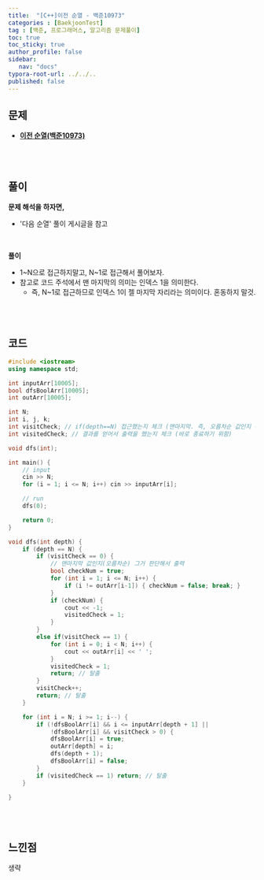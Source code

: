 ```yaml
---
title:  "[C++]이전 순열 - 백준10973"
categories : [BaekjoonTest]
tag : [백준, 프로그래머스, 알고리즘 문제풀이]
toc: true
toc_sticky: true
author_profile: false
sidebar:
   nav: "docs"
typora-root-url: ../../..
published: false
---
```




## 문제

* **[이전 순열(백준10973)](https://www.acmicpc.net/problem/10973)**

<br><br>

## 풀이

**문제 해석을 하자면,**

* '다음 순열' 풀이 게시글을 참고

<br>

**풀이**

- 1~N으로 접근하지말고, N~1로 접근해서 풀어보자.
- 참고로 코드 주석에서 맨 마지막의 의미는 인덱스 1을 의미한다.
  - 즉, N~1로 접근하므로 인덱스 1이 젤 마지막 자리라는 의미이다. 혼동하지 말것.



<br><br>

## 코드

```c++
#include <iostream>
using namespace std;

int inputArr[10005];
bool dfsBoolArr[10005];
int outArr[10005];

int N;
int i, j, k;
int visitCheck; // if(depth==N) 접근했는지 체크 (맨마지막. 즉, 오름차순 값인지 확인 하기 위함)
int visitedCheck; // 결과를 얻어서 출력을 했는지 체크 (바로 종료하기 위함)

void dfs(int);

int main() {
	// input
	cin >> N;
	for (i = 1; i <= N; i++) cin >> inputArr[i];

	// run
	dfs(0);

	return 0;
}

void dfs(int depth) {
	if (depth == N) {
		if (visitCheck == 0) {
			// 맨마지막 값인지(오름차순) 그거 판단해서 출력
			bool checkNum = true;
			for (int i = 1; i <= N; i++) {
				if (i != outArr[i-1]) { checkNum = false; break; }
			}
			if (checkNum) {
				cout << -1;
				visitedCheck = 1;
			}
		}
		else if(visitCheck == 1) {
			for (int i = 0; i < N; i++) {
				cout << outArr[i] << ' ';
			}
			visitedCheck = 1;
			return; // 탈출
		}
		visitCheck++;
		return; // 탈출
	}

	for (int i = N; i >= 1; i--) {
		if (!dfsBoolArr[i] && i <= inputArr[depth + 1] ||
			!dfsBoolArr[i] && visitCheck > 0) {
			dfsBoolArr[i] = true;
			outArr[depth] = i;
			dfs(depth + 1);
			dfsBoolArr[i] = false;
		}
		if (visitedCheck == 1) return; // 탈출
	}

}
```

<br><br>

## 느낀점

생략
